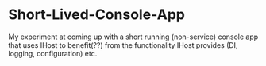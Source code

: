 # Short-Lived-Console-App
My experiment at coming up with a short running (non-service) console app that uses IHost to benefit(??) from the functionality IHost provides (DI, logging, configuration) etc.